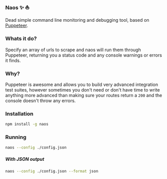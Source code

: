 ### Naos ✨ ⛵️
Dead simple command line monitoring and debugging tool, based on [Puppeteer](https://github.com/GoogleChrome/puppeteer).

### Whats it do?
Specify an array of urls to scrape and naos will run them through Puppeteer, returning you a status code 
and any console warnings or errors it finds.

### Why?
Puppeteer is awesome and allows you to build very advanced integration test suites, however sometimes you 
don't need or don't have time to write anything more advanced than making sure your routes return a `200` and 
the console doesn't throw any errors.

### Installation
```sh
npm install -g naos
```

### Running
```sh
naos --config ./config.json
```

##### With JSON output
```sh
naos --config ./config.json --format json
```

